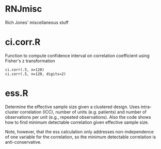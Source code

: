 RNJmisc
=======

Rich Jones' miscellaneous stuff

# ci.corr.R
Function to compute confidence interval on correlation coefficient using Fisher's z transformation

```
ci.corr(.5, n=120)
ci.corr(.5, n=120, digits=2)
```


# ess.R 
Determine the effective sample size given a clustered design. 
Uses intra-cluster correlation (ICC), number of units (e.g. patients)
and number of observations per unit (e.g., repeated observations). Also
the code shows how to find minimum detectable correlation given
effective sample size.

Note, however, that the ess calculation only addresses non-independence of
one variable for the correlation, so the minimum detectable correlation
is anti-conservative.





